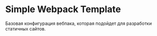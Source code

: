 # Simple Webpack Template

Базовая конфигурация вебпака, которая подойдет для разработки статичных сайтов.
